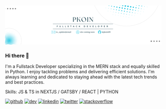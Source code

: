 ![Fullstack Developer](/assets/pkoin.png)

### Hi there 👋

I'm a Fullstack Developer specializing in the MERN stack and equally skilled in Python. I enjoy tackling problems and delivering efficient solutions. I'm always learning and dedicated to staying ahead with the latest tech trends and best practices.

Skills: JS & TS in NEXTJS / GATSBY / REACT | PYTHON

[<img src='https://cdn.jsdelivr.net/npm/simple-icons@3.0.1/icons/github.svg' alt='github' height='40'>](https://github.com/pkoin09) [<img src='https://cdn.jsdelivr.net/npm/simple-icons@3.0.1/icons/dev-dot-to.svg' alt='dev' height='40'>](https://dev.to/pkoin09) [<img src='https://cdn.jsdelivr.net/npm/simple-icons@3.0.1/icons/linkedin.svg' alt='linkedin' height='40'>](https://www.linkedin.com/in/koinz/) [<img src='https://cdn.jsdelivr.net/npm/simple-icons@3.0.1/icons/twitter.svg' alt='twitter' height='40'>](https://twitter.com/kimkoinz) [<img src='https://cdn.jsdelivr.net/npm/simple-icons@3.0.1/icons/stackoverflow.svg' alt='stackoverflow' height='40'>](https://stackoverflow.com/users/16069415)
